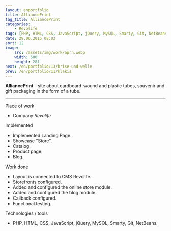 ```yaml
---
layout: enportfolio
title: AlliancePrint
tag_title: AlliancePrint
categories:
    - Revolife
tags: [PHP, HTML, CSS, JavaScript, jQuery, MySQL, Smarty, Git, NetBeans]
date: 29.06.2015 08:03
sort: 12
image: 
    src: /assets/img/work/aprn.webp 
    width: 500
    height: 281
next: /en/portfolio/13/brise-und-welle
prev: /en/portfolio/11/klakis
---
```


**AlliancePrint** - site about cardboard-wound and plastic tubes, souvenir and gift packaging in the form of a tube.

---

Place of work

* Company _Revolife_

Implemented

* Implemented Landing Page.
* Showcase "Store".
* Catalog.
* Product page.
* Blog.

Work done

* Layout is connected to CMS Revolife.
* Storefronts configured.
* Added and configured the online store module.
* Added and configured the blog module.
* Callback configured.
* Functional testing.

Technologies / tools

* PHP, HTML, CSS, JavaScript, jQuery, MySQL, Smarty, Git, NetBeans.

